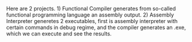 Here are 2 projects.
    1) Functional Compiler generates from so-called functional programming language an assembly output.
    2) Assembly Interpreter generetes 2 executables, first is assembly interpreter with certain commands 
       in debug regime, and the compiler generates an .exe,  which we can execute and see the results.

